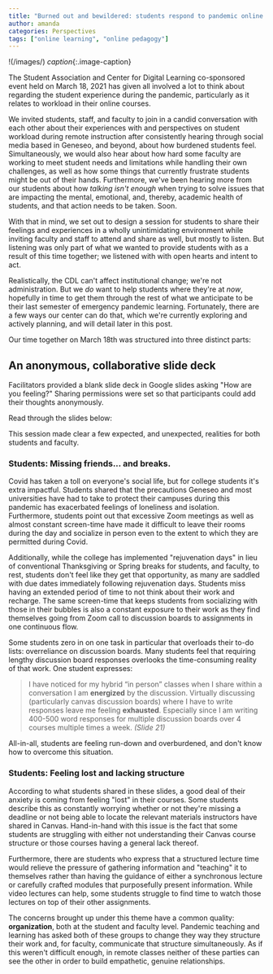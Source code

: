 ```yaml
---
title: "Burned out and bewildered: students respond to pandemic online teaching" 
author: amanda
categories: Perspectives
tags: ["online learning", "online pedagogy"]
---
```


!(/images/)
*caption*{:.image-caption}

<span class="drop">T</span>he Student Association and Center for Digital Learning co-sponsored event held on March 18, 2021 has given all involved a lot to think about regarding the student experience during the pandemic, particularly as it relates to workload in their online courses. 

We invited students, staff, and faculty to join in a candid conversation with each other about their experiences with and perspectives on student workload during remote instruction after consistently hearing through social media based in Geneseo, and beyond, about how burdened students feel. Simultaneously, we would also hear about how hard some faculty are working to meet student needs and limitations while handling their own challenges, as well as how some things that currently frustrate students might be out of their hands. Furthermore, we've been hearing more from our students about how *talking isn't enough* when trying to solve issues that are impacting the mental, emotional, and, thereby, academic health of students, and that action needs to be taken. Soon.

With that in mind, we set out to design a session for students to share their feelings and experiences in a wholly unintimidating environment while inviting faculty and staff to attend and share as well, but mostly to listen. But listening was only part of what we wanted to provide students with as a result of this time together; we listened with with open hearts and intent to act.

<!--more-->

Realistically, the CDL can't affect institutional change; we're not administration. But we *do* want to help students where they're at *now*, hopefully in time to get them through the rest of what we anticipate to be their last semester of emergency pandemic learning. Fortunately, there are a few ways our center can do that, which we're currently exploring and actively planning, and will detail later in this post.

Our time together on March 18th was structured into three distinct parts: 

## An anonymous, collaborative slide deck
 
Facilitators provided a blank slide deck in Google slides asking "How are you feeling?" Sharing permissions were set so that participants could add their thoughts anonymously.

Read through the slides below:


This session made clear a few expected, and unexpected, realities for both students and faculty.

### Students: Missing friends... and breaks.

Covid has taken a toll on everyone's social life, but for college students it's extra impactful. Students shared that the precautions Geneseo and most universities have had to take to protect their campuses during this pandemic has exacerbated feelings of loneliness and isolation. Furthermore, students point out that excessive Zoom meetings as well as almost constant screen-time have made it difficult to leave their rooms during the day and socialize in person even to the extent to which they are permitted during Covid.

Additionally, while the college has implemented "rejuvenation days" in lieu of conventional Thanksgiving or Spring breaks for students, and faculty, to rest, students don't feel like they get that opportunity, as many are saddled with due dates immediately following rejuvenation days. Students miss having an extended period of time to not think about their work and recharge. The same screen-time that keeps students from socializing with those in their bubbles is also a constant exposure to their work as they find themselves going from Zoom call to discussion boards to assignments in one continuous flow.

Some students zero in on one task in particular that overloads their to-do lists: overreliance on discussion boards. Many students feel that requiring lengthy discussion board responses overlooks the time-consuming reality of that work. One student expresses: 

> I have noticed for my hybrid “in person” classes when I share within a conversation I am **energized** by the discussion. Virtually discussing (particularly canvas discussion boards) where I have to write responses leave me feeling **exhausted**. Especially since I am writing 400-500 word responses for multiple discussion boards over 4 courses multiple times a week. *(Slide 21)*

All-in-all, students are feeling run-down and overburdened, and don't know how to overcome this situation.

### Students: Feeling lost and lacking structure

According to what students shared in these slides, a good deal of their anxiety is coming from feeling "lost" in their courses. Some students describe this as constantly worrying whether or not they're missing a deadline or not being able to locate the relevant materials instructors have shared in Canvas. Hand-in-hand with this issue is the fact that some students are struggling with either not understanding their Canvas course structure or those courses having a general lack thereof. 

Furthermore, there are students who express that a structured lecture time would relieve the pressure of gathering information and "teaching" it to themselves rather than having the guidance of either a synchronous lecture or carefully crafted modules that purposefully present information. While video lectures can help, some students struggle to find time to watch those lectures on top of their other assignments.

The concerns brought up under this theme have a common quality: **organization**, both at the student and faculty level. Pandemic teaching and learning has asked both of these groups to change they way they structure their work and, for faculty, communicate that structure simultaneously. As if this weren't difficult enough, in remote classes neither of these parties can see the other in order to build empathetic, genuine relationships.